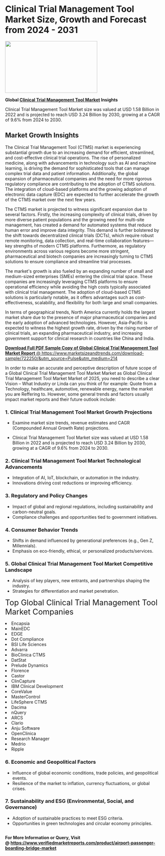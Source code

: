 <H1>Clinical Trial Management Tool Market Size, Growth and Forecast from 2024 - 2031</H1><img class="aligncenter size-medium wp-image-584254" src="https://thirdeyenews.in/wp-content/uploads/2024/09/Global-Market-Research-300x168.jpeg" alt="" width="300" height="168" /><p><strong>Global&nbsp;<a href="https://www.marketsizeandtrends.com/download-sample/722250/&amp;utm_source=Pulse&amp;utm_medium=214">Clinical Trial Management Tool Market</a> Insights</strong></p><p>Clinical Trial Management Tool Market size was valued at USD 1.58 Billion in 2022 and is projected to reach USD 3.24 Billion by 2030, growing at a CAGR of 9.6% from 2024 to 2030.</p><p><h2>Market Growth Insights</h2> <p>The Clinical Trial Management Tool (CTMS) market is experiencing substantial growth due to an increasing demand for efficient, streamlined, and cost-effective clinical trial operations. The rise of personalized medicine, along with advancements in technology such as AI and machine learning, is driving the demand for sophisticated tools that can manage complex trial data and patient information. Additionally, the global expansion of pharmaceutical companies and the need for more rigorous regulatory compliance are contributing to the adoption of CTMS solutions. The integration of cloud-based platforms and the growing adoption of electronic data capture (EDC) are expected to further accelerate the growth of the CTMS market over the next few years.</p> <p><a href="#"></a></p> <p>The CTMS market is projected to witness significant expansion due to several factors. Firstly, the increasing complexity of clinical trials, driven by more diverse patient populations and the growing need for multi-site management, has created a demand for automated systems that reduce human error and improve data integrity. This demand is further bolstered by the shift towards decentralized clinical trials (DCTs), which require robust remote monitoring, data collection, and real-time collaboration features—key strengths of modern CTMS platforms. Furthermore, as regulatory environments across various regions become more stringent, pharmaceutical and biotech companies are increasingly turning to CTMS solutions to ensure compliance and streamline trial processes.</p> <p>The market's growth is also fueled by an expanding number of small and medium-sized enterprises (SMEs) entering the clinical trial space. These companies are increasingly leveraging CTMS platforms to ensure operational efficiency while avoiding the high costs typically associated with clinical trial management. The adoption of cloud-based CTMS solutions is particularly notable, as it offers advantages such as cost-effectiveness, scalability, and flexibility for both large and small companies.</p> <p>In terms of geographical trends, North America currently holds the largest market share due to the presence of major pharmaceutical companies and the early adoption of advanced technologies. However, Asia-Pacific is expected to witness the highest growth rate, driven by the rising number of clinical trials, an expanding pharmaceutical industry, and increasing government support for clinical research in countries like China and India.</p> <p><a href="#"></p><p><span class=""><strong>Download Full PDF Sample Copy of Global Clinical Trial Management Tool Market Report</strong> @ <a href="https://www.marketsizeandtrends.com/download-sample/722250/&amp;utm_source=Pulse&amp;utm_medium=214" target="_blank">https://www.marketsizeandtrends.com/download-sample/722250/&amp;utm_source=Pulse&amp;utm_medium=214</a></span></p><p>In order to make an accurate and perceptive description of future scope of a Global&nbsp;Clinical Trial Management Tool Market Market as Global&nbsp;Clinical Trial Management Tool Market Market of 2025, you need to describe a clear Vision &ndash; What Industry or Linda can you think of for example: Quote from a Technology, healthcare, automotive, renewable energy, name the market you are Reffering to. However, some general trends and factors usually impact market reports and their future outlook include:</p><h3>1.&nbsp;<strong>Clinical Trial Management Tool Market Growth Projections</strong></h3><ul><li>Examine market size trends, revenue estimates and CAGR (Compounded Annual Growth Rate) projections.</li><li><p>Clinical Trial Management Tool Market size was valued at USD 1.58 Billion in 2022 and is projected to reach USD 3.24 Billion by 2030, growing at a CAGR of 9.6% from 2024 to 2030.</p></li></ul><h3>2.&nbsp;<strong>Clinical Trial Management Tool Market Technological Advancements</strong></h3><ul><li>Integration of AI, IoT, blockchain, or automation in the industry.</li><li>Innovations driving cost reductions or improving efficiency.</li></ul><h3>3.&nbsp;<strong>Regulatory and Policy Changes</strong></h3><ul><li>Impact of global and regional regulations, including sustainability and carbon-neutral goals.</li><li>Compliance challenges and opportunities tied to government initiatives.</li></ul><h3>4.&nbsp;<strong>Consumer Behavior Trends</strong></h3><ul><li>Shifts in demand influenced by generational preferences (e.g., Gen Z, Millennials).</li><li>Emphasis on eco-friendly, ethical, or personalized products/services.</li></ul><h3>5.&nbsp;<strong>Global Clinical Trial Management Tool Market Competitive Landscape</strong></h3><ul><li>Analysis of key players, new entrants, and partnerships shaping the industry.</li><li>Strategies for differentiation and market penetration.</li></ul><p data-pm-slice="1 1 []"><span style="color: inherit; font-family: inherit; font-size: 25px;">Top Global Clinical Trial Management Tool Market Companies</span></p><div class="" data-test-id=""><p><li>Encapsia</li><li> MainEDC</li><li> EDGE</li><li> Dot Compliance</li><li> BSI Life Sciences</li><li> Advarra</li><li> BioClinica CTMS</li><li> DatStat</li><li> Prelude Dynamics</li><li> Florence</li><li> Castor</li><li> ClinCapture</li><li> IBM Clinical Development</li><li> CoreValue</li><li> MasterControl</li><li> LifeSphere CTMS</li><li> Dacima</li><li> nQuery</li><li> ARCS</li><li> Clario</li><li> Anju Software</li><li> OpenClinica</li><li> Research Manager</li><li> Medrio</li><li> Ripple</li></p></div><h3>6.&nbsp;<strong>Economic and Geopolitical Factors</strong></h3><ul><li>Influence of global economic conditions, trade policies, and geopolitical events.</li><li>Resilience of the market to inflation, currency fluctuations, or global crises.</li></ul><h3>7.&nbsp;<strong>Sustainability and ESG (Environmental, Social, and Governance)</strong></h3><ul><li>Adoption of sustainable practices to meet ESG criteria.</li><li>Opportunities in green technologies and circular economy principles.</li></ul><h2><strong style="font-size: 14px;">For More Information or Query, Visit @&nbsp;</strong><a style="background-color: #ffffff; font-size: 14px;" href="https://www.marketsizeandtrends.com/report/clinical-trial-management-tool-market/" target="_blank">https://www.verifiedmarketreports.com/product/airport-passenger-boarding-bridge-market</a></h2>
